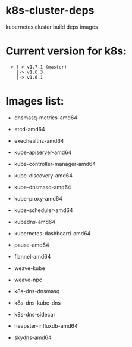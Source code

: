 # k8s-cluster-deps

kubernetes cluster build deps images

# Current version for k8s: 

```
--> |-> v1.7.1 (master)
    |-> v1.6.3
    |-> v1.6.1
```

# Images list:

* dnsmasq-metrics-amd64
* etcd-amd64
* exechealthz-amd64
* kube-apiserver-amd64
* kube-controller-manager-amd64
* kube-discovery-amd64
* kube-dnsmasq-amd64
* kube-proxy-amd64
* kube-scheduler-amd64
* kubedns-amd64
* kubernetes-dashboard-amd64
* pause-amd64

* flannel-amd64
* weave-kube
* weave-npc

* k8s-dns-dnsmasq
* k8s-dns-kube-dns
* k8s-dns-sidecar
* heapster-influxdb-amd64
* skydns-amd64
